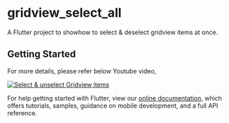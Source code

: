 # gridview_select_all

A Flutter project to showhow to select & deselect gridview items at once.

## Getting Started

For more details, please refer below Youtube video,

[![Select & unselect Gridview items](https://img.youtube.com/vi/AF-_dfQwWms/0.jpg)](https://youtu.be/AF-_dfQwWms)


For help getting started with Flutter, view our
[online documentation](https://flutter.dev/docs), which offers tutorials,
samples, guidance on mobile development, and a full API reference.
